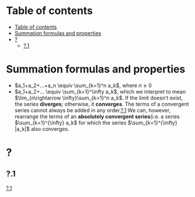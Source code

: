 # Table of contents
- [Table of contents](#table-of-contents)
- [Summation formulas and properties](#summation-formulas-and-properties)
- [?](#)
  - [?.1](#1)

# Summation formulas and properties
- $a_1+a_2+...+a_n \equiv \sum_{k=1}^n a_k$, where $n\geq 0$
- $a_1+a_2+... \equiv \sum_{k=1}^\infty a_k$, which we interpret to mean $\lim_{n\rightarrow \infty}\sum_{k=1}^n a_k$. If the limit doesn't exist, the series **diverges**; otherwise, it **converges**. The terms of a convergent series cannot always be added in any order.[?.1](#1) We can, however, rearrange the terms of an **absolutely convergent series**(i.e. a series $\sum_{k=1}^{\infty} a_k$ for which the series $\sum_{k=1}^{\infty} |a_k|$ also converges.

 
 
# ?
## ?.1
[?.1](#summation-formulas-and-properties)